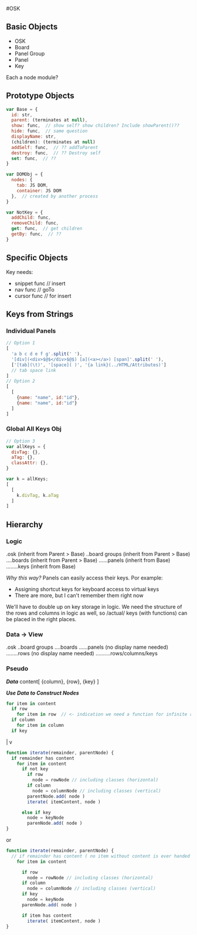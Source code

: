 #OSK

## Basic Objects
- OSK
- Board
- Panel Group
- Panel
- Key

Each a node module?

## Prototype Objects
``` js
var Base = {
  id: str,
  parent: (terminates at null),
  show: func,  // show self? show children? Include showParent()??
  hide: func,  // same question
  displayName: str,
  (children): (terminates at null)
  addSelf: func,  // ?? addToParent
  destroy: func,  // ?? Destroy self
  set: func,  // ??
}

var DOMObj = {
  nodes: {
    tab: JS DOM,
    container: JS DOM
  },  // created by another process
}

var NotKey = {
  addChild: func,
  removeChild: func,
  get: func,  // get children
  getBy: func,  // ??
}
```

## Specific Objects
Key needs:
- snippet func  // insert
- nav func  // goTo
- cursor func  // for insert

## Keys from Strings
### Individual Panels
``` js
// Option 1
[
  'a b c d e f g'.split(' '),
  '[div](<div>$@$</div>$@$) [a](<a></a>) [span]'.split(' '),
  ['[tab](\t)', '[space]( )', '{a link}(../HTML/Attributes)']
  // tab space link
]
// Option 2
[
  [
    {name: "name", id:"id"},
    {name: "name", id:"id"}
  ]
]
```

### Global All Keys Obj
``` js
// Option 3
var allKeys = {
  divTag: {},
  aTag: {},
  classAttr: {},
}

var k = allKeys;
[
  [
    k.divTag, k.aTag
  ]
]
```

## Hierarchy

### Logic
.osk (inherit from Parent > Base)
..board groups (inherit from Parent > Base)
....boards (inherit from Parent > Base)
......panels (inherit from Base)
........keys (inherit from Base)

_Why this way?_ Panels can easily access their keys. Por example:
- Assigning shortcut keys for keyboard access to virtual keys
- There are more, but I can't remember them right now

We'll have to double up on key storage in logic. We need the structure of the rows and columns in logic as well, so /actual/ keys (with functions) can be placed in the right places.

### Data -> View
.osk
..board groups
....boards
......panels (no display name needed)
........rows (no display name needed)
..........rows/columns/keys

### Pseudo
***Data***
content[
{column}, {row}, {key}
]

***Use Data to Construct Nodes***
``` js
for item in content
  if row
    for item in row  // <- indication we need a function for infinite recursion possibilities
  if column
    for item in column
  if key
```

|
v

``` js
function iterate(remainder, parentNode) {
  if remainder has content
    for item in content
      if not key
        if row
          node = rowNode // including classes (horizontal)
        if column
          node = columnNode // including classes (vertical)
        parentNode.add( node )
        iterate( itemContent, node )

      else if key
        node = keyNode
        parenNode.add( node )
}
```

or

``` js
function iterate(remainder, parentNode) {
  // if remainder has content ( no item without content is ever handed in )
    for item in content

      if row
        node = rowNode // including classes (horizontal)
      if column
        node = columnNode // including classes (vertical)
      if key
        node = keyNode
      parenNode.add( node )

      if item has content
        iterate( itemContent, node )
}
```
